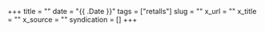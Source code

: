 +++
title = ""
date = "{{ .Date }}"
tags = ["retalls"]
slug = ""
x_url = ""
x_title = ""
x_source = ""
syndication = []
+++

